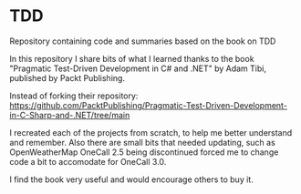 # TDD
Repository containing code and summaries based on the book on TDD

In this repository I share bits of what I learned thanks to the book "Pragmatic Test-Driven Development in C# and .NET" by Adam Tibi, published by Packt Publishing.

Instead of forking their repository:
https://github.com/PacktPublishing/Pragmatic-Test-Driven-Development-in-C-Sharp-and-.NET/tree/main

I recreated each of the projects from scratch, to help me better understand and remember. Also there are small bits that needed updating, such as OpenWeatherMap OneCall 2.5 being discontinued forced me to change code a bit to accomodate for OneCall 3.0.

I find the book very useful and would encourage others to buy it.
